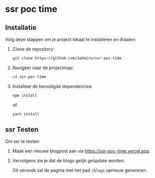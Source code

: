 # ssr poc time

## Installatie

Volg deze stappen om je project lokaal te installeren en draaien:

1. Clone de repository:
    ```bash
    git clone https://github.com/Jahmiro/ssr-poc-time
    ```
2. Navigeer naar de projectmap:
    ```bash
    cd ssr-poc-time
    ```
3. Installeer de benodigde dependencies:
    ```bash
    npm install
    ```
    of
    ```bash
    yarn install
    ```

## ssr Testen

Om ssr te testen:

1. Maak een nieuwe blogpost aan via https://ssr-poc-time.vercel.app.

2. Vervolgens zie je dat de blogs gelijk geüpdate worden.

   Dit verzoek zal de pagina met het pad `/blogs` opnieuw genereren.
